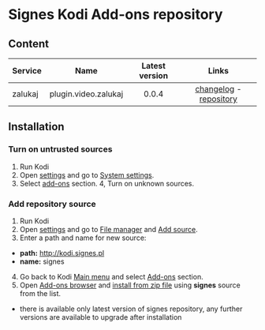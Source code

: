 # Signes Kodi Add-ons repository

## Content

| Service | Name | Latest version | Links |
| --- | --- |:---:|:---:|
| zalukaj | plugin.video.zalukaj | 0.0.4 | [changelog](https://github.com/signes-pl/kodi-plugin-video-zalukaj) - [repository](https://github.com/signes-pl/kodi-plugin-video-zalukaj) |

## Installation

### Turn on untrusted sources

1. Run Kodi
2. Open [settings](https://kodi.wiki/view/Settings) and go to [System settings](https://kodi.wiki/view/Settings/System).
3. Select [add-ons](https://kodi.wiki/view/Settings/System/Add-ons) section.
4, Turn on unknown sources.

### Add repository source

1. Run Kodi
2. Open [settings](https://kodi.wiki/view/Settings) and go to [File manager](https://kodi.wiki/view/File_manager) and [Add source](https://kodi.wiki/view/Adding_video_sources).
3. Enter a path and name for new source:
 * **path:** http://kodi.signes.pl
 * **name:** signes
4. Go back to Kodi [Main menu](https://kodi.wiki/view/Basic_controls#Main_Menu) and select [Add-ons](https://kodi.wiki/view/Add-ons) section.
5. Open [Add-ons browser](https://kodi.wiki/view/Add-on_manager) and [install from zip file](https://kodi.wiki/view/HOW-TO:Install_add-ons_from_zip_files) using **signes** source from the list.
 * there is available only latest version of signes repository, any further versions are available to upgrade after installation